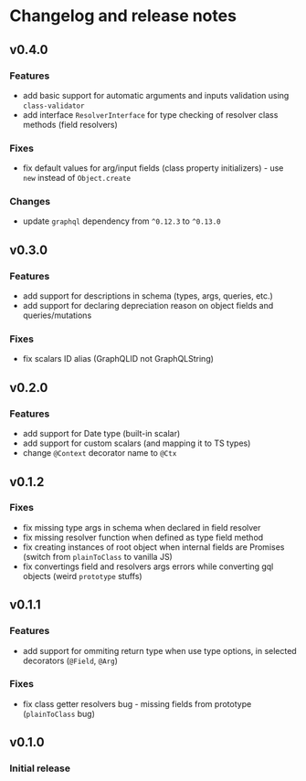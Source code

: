 # Changelog and release notes

## v0.4.0
### Features
- add basic support for automatic arguments and inputs validation using `class-validator`
- add interface `ResolverInterface` for type checking of resolver class methods (field resolvers)

### Fixes
- fix default values for arg/input fields (class property initializers) - use `new` instead of `Object.create`

### Changes
- update `graphql` dependency from `^0.12.3` to `^0.13.0`

## v0.3.0
### Features
- add support for descriptions in schema (types, args, queries, etc.)
- add support for declaring depreciation reason on object fields and queries/mutations

### Fixes
- fix scalars ID alias (GraphQLID not GraphQLString)

## v0.2.0
### Features
- add support for Date type (built-in scalar)
- add support for custom scalars (and mapping it to TS types)
- change `@Context` decorator name to `@Ctx`

## v0.1.2
### Fixes
- fix missing type args in schema when declared in field resolver
- fix missing resolver function when defined as type field method
- fix creating instances of root object when internal fields are Promises (switch from `plainToClass` to vanilla JS)
- fix convertings field and resolvers args errors while converting gql objects (weird `prototype` stuffs)

## v0.1.1
### Features
- add support for ommiting return type when use type options, in selected decorators (`@Field`, `@Arg`)

### Fixes
- fix class getter resolvers bug - missing fields from prototype (`plainToClass` bug)

## v0.1.0
### Initial release